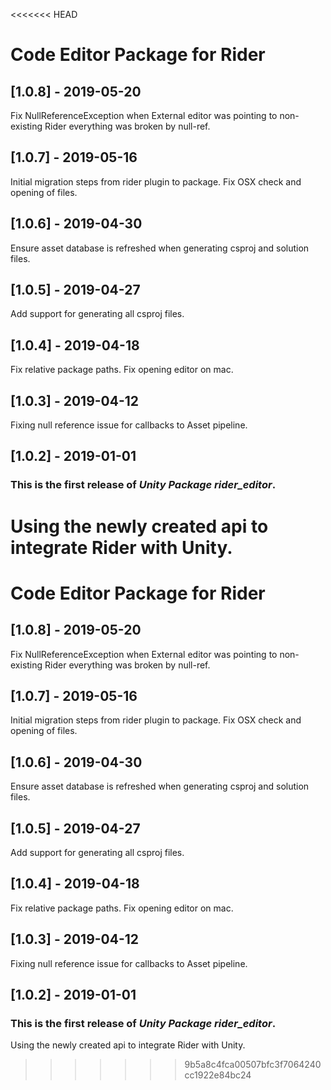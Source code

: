 <<<<<<< HEAD
# Code Editor Package for Rider

## [1.0.8] - 2019-05-20

Fix NullReferenceException when External editor was pointing to non-existing Rider everything was broken by null-ref.


## [1.0.7] - 2019-05-16

Initial migration steps from rider plugin to package.
Fix OSX check and opening of files.


## [1.0.6] - 2019-04-30

Ensure asset database is refreshed when generating csproj and solution files.

## [1.0.5] - 2019-04-27

Add support for generating all csproj files.

## [1.0.4] - 2019-04-18

Fix relative package paths.
Fix opening editor on mac.

## [1.0.3] - 2019-04-12

Fixing null reference issue for callbacks to Asset pipeline.

## [1.0.2] - 2019-01-01

### This is the first release of *Unity Package rider_editor*.

Using the newly created api to integrate Rider with Unity.
=======
# Code Editor Package for Rider

## [1.0.8] - 2019-05-20

Fix NullReferenceException when External editor was pointing to non-existing Rider everything was broken by null-ref.


## [1.0.7] - 2019-05-16

Initial migration steps from rider plugin to package.
Fix OSX check and opening of files.


## [1.0.6] - 2019-04-30

Ensure asset database is refreshed when generating csproj and solution files.

## [1.0.5] - 2019-04-27

Add support for generating all csproj files.

## [1.0.4] - 2019-04-18

Fix relative package paths.
Fix opening editor on mac.

## [1.0.3] - 2019-04-12

Fixing null reference issue for callbacks to Asset pipeline.

## [1.0.2] - 2019-01-01

### This is the first release of *Unity Package rider_editor*.

Using the newly created api to integrate Rider with Unity.
>>>>>>> 9b5a8c4fca00507bfc3f7064240cc1922e84bc24
